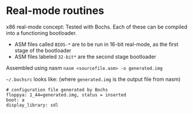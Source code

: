 Real-mode routines
==========

x86 real-mode concept: Tested with Bochs. Each of these can be compiled into a functioning bootloader.

 - ASM files called `BIOS-*` are to be run in 16-bit real-mode, as the first stage of the bootloader
 - ASM files labeled `32-bit*` are the second stage bootloader


Assembled using nasm
    `nasm <sourcefile.asm> -o generated.img`
    



`~/.bochsrc` looks like: (where `generated.img` is the output file from nasm)

    # configuration file generated by Bochs
    floppya: 1_44=generated.img, status = inserted
    boot: a
    display_library: sdl



